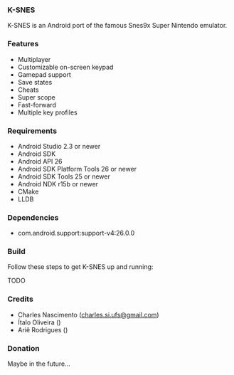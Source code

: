 ### K-SNES ###

K-SNES is an Android port of the famous Snes9x Super Nintendo emulator.

### Features ###

* Multiplayer
* Customizable on-screen keypad
* Gamepad support
* Save states
* Cheats
* Super scope
* Fast-forward
* Multiple key profiles

### Requirements ###

* Android Studio 2.3 or newer
* Android SDK
* Android API 26
* Android SDK Platform Tools 26 or newer
* Android SDK Tools 25 or newer
* Android NDK r15b or newer
* CMake
* LLDB

### Dependencies ###

* com.android.support:support-v4:26.0.0

### Build ###

Follow these steps to get K-SNES up and running:

TODO

### Credits ###

* Charles Nascimento (charles.si.ufs@gmail.com)
* Ítalo Oliveira ()
* Ariê Rodrigues ()

### Donation ###

Maybe in the future...
